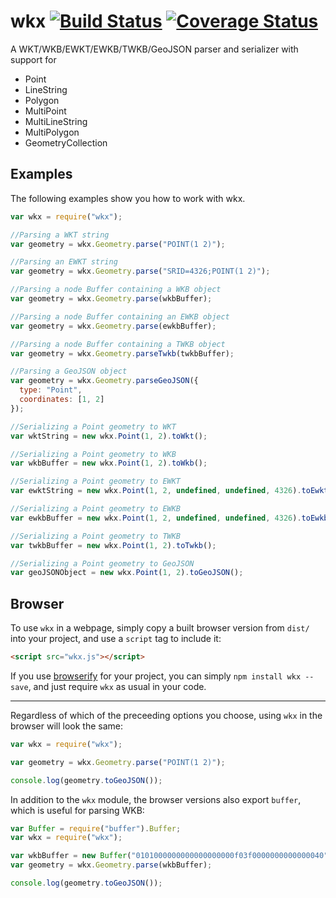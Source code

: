 # wkx [![Build Status](https://travis-ci.org/cschwarz/wkx.svg?branch=master)](https://travis-ci.org/cschwarz/wkx) [![Coverage Status](https://coveralls.io/repos/cschwarz/wkx/badge.svg?branch=master)](https://coveralls.io/r/cschwarz/wkx?branch=master)

A WKT/WKB/EWKT/EWKB/TWKB/GeoJSON parser and serializer with support for

- Point
- LineString
- Polygon
- MultiPoint
- MultiLineString
- MultiPolygon
- GeometryCollection

## Examples

The following examples show you how to work with wkx.

```javascript
var wkx = require("wkx");

//Parsing a WKT string
var geometry = wkx.Geometry.parse("POINT(1 2)");

//Parsing an EWKT string
var geometry = wkx.Geometry.parse("SRID=4326;POINT(1 2)");

//Parsing a node Buffer containing a WKB object
var geometry = wkx.Geometry.parse(wkbBuffer);

//Parsing a node Buffer containing an EWKB object
var geometry = wkx.Geometry.parse(ewkbBuffer);

//Parsing a node Buffer containing a TWKB object
var geometry = wkx.Geometry.parseTwkb(twkbBuffer);

//Parsing a GeoJSON object
var geometry = wkx.Geometry.parseGeoJSON({
  type: "Point",
  coordinates: [1, 2]
});

//Serializing a Point geometry to WKT
var wktString = new wkx.Point(1, 2).toWkt();

//Serializing a Point geometry to WKB
var wkbBuffer = new wkx.Point(1, 2).toWkb();

//Serializing a Point geometry to EWKT
var ewktString = new wkx.Point(1, 2, undefined, undefined, 4326).toEwkt();

//Serializing a Point geometry to EWKB
var ewkbBuffer = new wkx.Point(1, 2, undefined, undefined, 4326).toEwkb();

//Serializing a Point geometry to TWKB
var twkbBuffer = new wkx.Point(1, 2).toTwkb();

//Serializing a Point geometry to GeoJSON
var geoJSONObject = new wkx.Point(1, 2).toGeoJSON();
```

## Browser

To use `wkx` in a webpage, simply copy a built browser version from `dist/` into your project, and use a `script` tag
to include it:

```html
<script src="wkx.js"></script>
```

If you use [browserify][] for your project, you can simply `npm install wkx --save`, and just require `wkx` as usual in
your code.

---

Regardless of which of the preceeding options you choose, using `wkx` in the browser will look the same:

```javascript
var wkx = require("wkx");

var geometry = wkx.Geometry.parse("POINT(1 2)");

console.log(geometry.toGeoJSON());
```

In addition to the `wkx` module, the browser versions also export `buffer`, which is useful for parsing WKB:

```javascript
var Buffer = require("buffer").Buffer;
var wkx = require("wkx");

var wkbBuffer = new Buffer("0101000000000000000000f03f0000000000000040", "hex");
var geometry = wkx.Geometry.parse(wkbBuffer);

console.log(geometry.toGeoJSON());
```

[browserify]: http://browserify.org/
